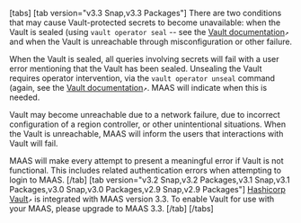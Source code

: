 <!-- "How to unseal Vault" -->

[tabs]
[tab version="v3.3 Snap,v3.3 Packages"]
There are two conditions that may cause Vault-protected secrets to become unavailable: when the Vault is sealed (using `vault operator seal` -- see the [Vault documentation](https://www.hashicorp.com/products/vault)`↗` and when the Vault is unreachable through misconfiguration or other failure.

When the Vault is sealed, all queries involving secrets will fail with a user error mentioning that the Vault has been sealed.  Unsealing the Vault requires operator intervention, via the `vault operator unseal` command (again, see the [Vault documentation](https://www.hashicorp.com/products/vault)`↗`.  MAAS will indicate when this is needed.

Vault may become unreachable due to a network failure, due to incorrect configuration of a region controller, or other unintentional situations.  When the Vault is unreachable, MAAS will inform the users that interactions with Vault will fail.

MAAS will make every attempt to present a meaningful error if Vault is not functional.  This includes related authentication errors when attempting to login to MAAS.
[/tab]
[tab version="v3.2 Snap,v3.2 Packages,v3.1 Snap,v3.1 Packages,v3.0 Snap,v3.0 Packages,v2.9 Snap,v2.9 Packages"]
[Hashicorp Vault](https://www.vaultproject.io/)`↗` is integrated with MAAS version 3.3.  To enable Vault for use with your MAAS, please upgrade to MAAS 3.3.
[/tab]
[/tabs]
